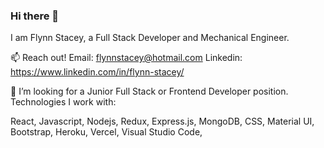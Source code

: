 ### Hi there 👋

I am Flynn Stacey, a Full Stack Developer and Mechanical Engineer.

📫 Reach out!
Email: flynnstacey@hotmail.com
Linkedin: https://www.linkedin.com/in/flynn-stacey/

🤔 I’m looking for a Junior Full Stack or Frontend Developer position.
Technologies I work with:

React, Javascript, Nodejs, Redux, Express.js, MongoDB, CSS, Material UI, Bootstrap, Heroku, Vercel, Visual Studio Code,
